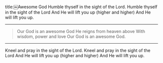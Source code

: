 title:￼Awesome God
Humble thyself in the sight of the Lord.
Humble thyself in the sight of the Lord
And He will lift you up (higher and higher)
And He will lift you up.

---

>Our God is an awesome God
He reigns from heaven above
With wisdom, power and love
Our God is an awesome God.

---
Kneel and pray in the sight of the Lord. 
Kneel and pray in the sight of the Lord
And He will lift you up (higher and higher)
And He will lift you up.